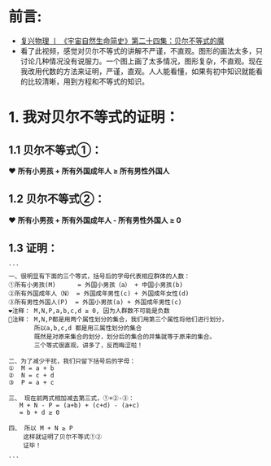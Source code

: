 # 前言:
- [复兴物理 丨 《宇宙自然生命简史》第二十四集：贝尔不等式的魔](https://www.youtube.com/watch?v=HP9JeeHbZgY)
- 看了此视频，感觉对贝尔不等式的讲解不严谨，不直观。图形的画法太多，只讨论几种情况没有说服力。一个图上画了太多情况，图形复杂，不直观。现在我改用代数的方法来证明，严谨，直观。人人能看懂，如果有初中知识就能看的比较清晰，用到方程和不等式的知识。


# 1. 我对贝尔不等式的证明：
## 1.1 贝尔不等式①：  
❤️ **所有小男孩 + 所有外国成年人 ≥ 所有男性外国人**
  
## 1.2 贝尔不等式②：  
❤️ **所有小男孩 + 所有外国成年人 - 所有男性外国人 ≥ 0**
     
  ## 1.3 证明：
    ```
    一、很明显有下面的三个等式，括号后的字母代表相应群体的人数：
    ①所有小男孩(M)      = 外国小男孩（a） + 中国小男孩(b)
    ②所有外国成年人（N） = 外国成年男性(c) + 外国成年女性(d)
    ③所有男性外国人(P)  = 外国小男孩(a) + 外国成年男性(c)
    ❤️注释： M,N,P,a,b,c,d ≥ 0, 因为人群数不可能是负数
    💝注释： M,N,P都是用两个属性划分的集合，我们用第三个属性将他们进行划分，
           所以a,b,c,d 都是用三属性划分的集合
           既然是对原来集合的划分，划分后的集合的并集就等于原来的集合。
           三个等式很直观，讲多了，反而晦涩啦！
    
    二、为了减少干扰，我们只留下括号后的字母：
    ①  M = a + b
    ②  N = c + d
    ③  P = a + c
    
    三、 现在前两式相加减去第三式，①+②-③：
       M + N - P = (a+b) + (c+d) - (a+c)
       = b + d ≥ 0
      
    四、 所以 M + N ≥ P
        这样就证明了贝尔不等式①②
        证毕！
        
    ```
